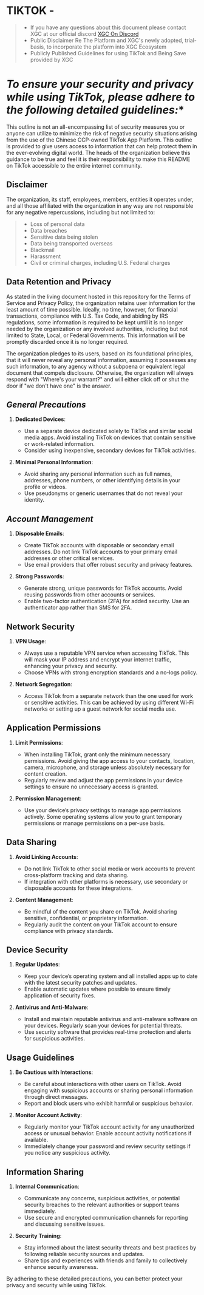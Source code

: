 # TIKTOK -
> * If you have any questions about this document please contact XGC at our official discord [XGC On Discord](https://discord.gg/xieon)
> * Public Disclaimer Re The Platform and XGC's newly adopted, trial-basis, to incorporate the platform into XGC Ecosystem 
> * Publicly Published Guidelines for using TikTok and Being Save provided by XGC

# ***To ensure your security and privacy while using TikTok, please adhere to the following detailed guidelines:****

This outline is not an all-encompassing list of security measures you or anyone can utilize to minimize the risk of negative security situations arising from the use of the Chinese CCP-owned TikTok App Platform. This outline is provided to give users access to information that can help protect them in the ever-evolving digital world. The heads of the organization believe this guidance to be true and feel it is their responsibility to make this README on TikTok accessible to the entire internet community.

## Disclaimer
The organization, its staff, employees, members, entities it operates under, and all those affiliated with the organization in any way are not responsible for any negative repercussions, including but not limited to:
> - Loss of personal data
> - Data breaches
> - Sensitive data being stolen
> - Data being transported overseas
> - Blackmail
> - Harassment
> - Civil or criminal charges, including U.S. Federal charges

## Data Retention and Privacy
As stated in the living document hosted in this repository for the Terms of Service and Privacy Policy, the organization retains user information for the least amount of time possible. Ideally, no time, however, for financial transactions, compliance with U.S. Tax Code, and abiding by IRS regulations, some information is required to be kept until it is no longer needed by the organization or any involved authorities, including but not limited to State, Local, or Federal Governments. This information will be promptly discarded once it is no longer required.

The organization pledges to its users, based on its foundational principles, that it will never reveal any personal information, assuming it possesses any such information, to any agency without a subpoena or equivalent legal document that compels disclosure. Otherwise, the organization will always respond with "Where's your warrant?" and will either click off or shut the door if "we don't have one" is the answer.

## *General Precautions*
1. **Dedicated Devices**:
   - Use a separate device dedicated solely to TikTok and similar social media apps. Avoid installing TikTok on devices that contain sensitive or work-related information.
   - Consider using inexpensive, secondary devices for TikTok activities.

2. **Minimal Personal Information**:
   - Avoid sharing any personal information such as full names, addresses, phone numbers, or other identifying details in your profile or videos.
   - Use pseudonyms or generic usernames that do not reveal your identity.

## *Account Management*
1. **Disposable Emails**:
   - Create TikTok accounts with disposable or secondary email addresses. Do not link TikTok accounts to your primary email addresses or other critical services.
   - Use email providers that offer robust security and privacy features.

2. **Strong Passwords**:
   - Generate strong, unique passwords for TikTok accounts. Avoid reusing passwords from other accounts or services.
   - Enable two-factor authentication (2FA) for added security. Use an authenticator app rather than SMS for 2FA.

## **Network Security**
1. **VPN Usage**:
   - Always use a reputable VPN service when accessing TikTok. This will mask your IP address and encrypt your internet traffic, enhancing your privacy and security.
   - Choose VPNs with strong encryption standards and a no-logs policy.

2. **Network Segregation**:
   - Access TikTok from a separate network than the one used for work or sensitive activities. This can be achieved by using different Wi-Fi networks or setting up a guest network for social media use.

## **Application Permissions**
1. **Limit Permissions**:
   - When installing TikTok, grant only the minimum necessary permissions. Avoid giving the app access to your contacts, location, camera, microphone, and storage unless absolutely necessary for content creation.
   - Regularly review and adjust the app permissions in your device settings to ensure no unnecessary access is granted.

2. **Permission Management**:
   - Use your device’s privacy settings to manage app permissions actively. Some operating systems allow you to grant temporary permissions or manage permissions on a per-use basis.

##  **Data Sharing**
1. **Avoid Linking Accounts**:
   - Do not link TikTok to other social media or work accounts to prevent cross-platform tracking and data sharing.
   - If integration with other platforms is necessary, use secondary or disposable accounts for these integrations.

2. **Content Management**:
   - Be mindful of the content you share on TikTok. Avoid sharing sensitive, confidential, or proprietary information.
   - Regularly audit the content on your TikTok account to ensure compliance with privacy standards.

## **Device Security**
1. **Regular Updates**:
   - Keep your device’s operating system and all installed apps up to date with the latest security patches and updates.
   - Enable automatic updates where possible to ensure timely application of security fixes.

2. **Antivirus and Anti-Malware**:
   - Install and maintain reputable antivirus and anti-malware software on your devices. Regularly scan your devices for potential threats.
   - Use security software that provides real-time protection and alerts for suspicious activities.

## Usage Guidelines
1. **Be Cautious with Interactions**:
   - Be careful about interactions with other users on TikTok. Avoid engaging with suspicious accounts or sharing personal information through direct messages.
   - Report and block users who exhibit harmful or suspicious behavior.

2. **Monitor Account Activity**:
   - Regularly monitor your TikTok account activity for any unauthorized access or unusual behavior. Enable account activity notifications if available.
   - Immediately change your password and review security settings if you notice any suspicious activity.

## Information Sharing
1. **Internal Communication**:
   - Communicate any concerns, suspicious activities, or potential security breaches to the relevant authorities or support teams immediately.
   - Use secure and encrypted communication channels for reporting and discussing sensitive issues.

2. **Security Training**:
   - Stay informed about the latest security threats and best practices by following reliable security sources and updates.
   - Share tips and experiences with friends and family to collectively enhance security awareness.

By adhering to these detailed precautions, you can better protect your privacy and security while using TikTok.
